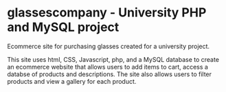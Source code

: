 # glassescompany - University PHP and MySQL project
Ecommerce site for purchasing glasses created for a university project. 

This site uses html, CSS, Javascript, php, and a MySQL database to create an ecommerce website that allows users to add 
items to cart, access a databse of products and descriptions. The site also allows users to filter products and view a gallery for each product.
